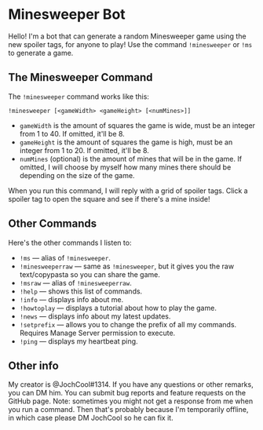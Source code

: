 # Minesweeper Bot
Hello! I'm a bot that can generate a random Minesweeper game using the new spoiler tags, for anyone to play! Use the command `!minesweeper` or `!ms` to generate a game.

## The Minesweeper Command
The `!minesweeper` command works like this:
```
!minesweeper [<gameWidth> <gameHeight> [<numMines>]]
```
* `gameWidth` is the amount of squares the game is wide, must be an integer from 1 to 40. If omitted, it'll be 8.
* `gameHeight` is the amount of squares the game is high, must be an integer from 1 to 20. If omitted, it'll be 8.
* `numMines` (optional) is the amount of mines that will be in the game. If omitted, I will choose by myself how many mines there should be depending on the size of the game.

When you run this command, I will reply with a grid of spoiler tags. Click a spoiler tag to open the square and see if there's a mine inside!

## Other Commands
Here's the other commands I listen to:
* `!ms` — alias of `!minesweeper`.
* `!minesweeperraw` — same as `!minesweeper`, but it gives you the raw text/copypasta so you can share the game.
* `!msraw` — alias of `!minesweeperraw`.
* `!help` — shows this list of commands.
* `!info` — displays info about me.
* `!howtoplay` — displays a tutorial about how to play the game.
* `!news` — displays info about my latest updates.
* `!setprefix` — allows you to change the prefix of all my commands. Requires Manage Server permission to execute.
* `!ping` — displays my heartbeat ping.

## Other info
My creator is @JochCool#1314. If you have any questions or other remarks, you can DM him. You can submit bug reports and feature requests on the GitHub page.
Note: sometimes you might not get a response from me when you run a command. Then that's probably because I'm temporarily offline, in which case please DM JochCool so he can fix it.
